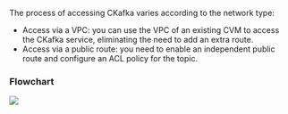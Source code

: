 The process of accessing CKafka varies according to the network type:

- Access via a VPC: you can use the VPC of an existing CVM to access the CKafka service, eliminating the need to add an extra route.
- Access via a public route: you need to enable an independent public route and configure an ACL policy for the topic.

### Flowchart

![](https://main.qcloudimg.com/raw/30e64181949f2df1bc21cb81dbf2d020.png)

